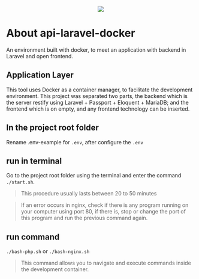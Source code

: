 <p align="center"><img src="http://www.gomes.eti.br/gomes.png"></p>

# About api-laravel-docker
An environment built with docker, to meet an application with backend in Laravel and open frontend.

## Application Layer
This tool uses Docker as a container manager, to facilitate the development environment.
This project was separated two parts, the backend which is the server restify using Laravel + Passport + Eloquent + MariaDB; and the frontend which is on empty, and any frontend technology can be inserted.


## In the project root folder
Rename .env-example for ``.env``, after configure the ``.env``


## run in terminal
Go to the project root folder using the terminal and enter the command ``./start.sh``.

>This procedure usually lasts between 20 to 50 minutes

>If an error occurs in nginx, check if there is any program running on your computer using port 80, if there is, stop or change the port of this program and run the previous command again.


## run command
``./bash-php.sh`` or ``./bash-nginx.sh``
>This command allows you to navigate and execute commands inside the development container.
